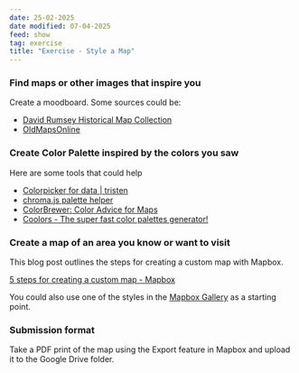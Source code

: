 ```yaml
---
date: 25-02-2025
date modified: 07-04-2025
feed: show
tag: exercise
title: "Exercise - Style a Map"
---
```


### Find maps or other images that inspire you

Create a moodboard. Some sources could be:

- [David Rumsey Historical Map Collection](https://www.davidrumsey.com/)
- [OldMapsOnline](https://www.oldmapsonline.org/en)
### Create Color Palette inspired by the colors you saw

Here are some tools that could help

- [Colorpicker for data \| tristen](https://tristen.ca/hcl-picker)
- [chroma.js palette helper](https://gka.github.io/palettes/#/9%7Cd%7C00429d,96ffea,ffffe0%7Cffffe0,ff005e,93003a%7C1%7C1)
- [ColorBrewer: Color Advice for Maps](https://colorbrewer2.org)
- [Coolors - The super fast color palettes generator!](https://coolors.co/)

### Create a map of an area you know or want to visit

This blog post outlines the steps for creating a custom map with Mapbox.

[5 steps for creating a custom map - Mapbox](https://blog.mapbox.com/5-steps-for-creating-a-custom-map-78edec940e4f)

You could also use one of the styles in the [Mapbox Gallery](https://www.mapbox.com/gallery) as a starting point.

### Submission format

Take a PDF print of the map using the Export feature in Mapbox and upload it to the Google Drive folder.